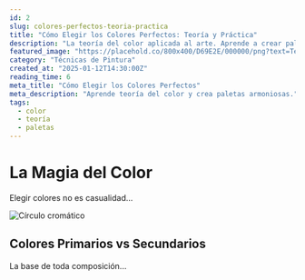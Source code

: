 ```yaml
---
id: 2
slug: colores-perfectos-teoria-practica
title: "Cómo Elegir los Colores Perfectos: Teoría y Práctica"
description: "La teoría del color aplicada al arte. Aprende a crear paletas armoniosas que transmitan exactamente lo que sientes."
featured_image: "https://placehold.co/800x400/D69E2E/000000/png?text=Teoría+del+Color"
category: "Técnicas de Pintura"
created_at: "2025-01-12T14:30:00Z"
reading_time: 6
meta_title: "Cómo Elegir los Colores Perfectos"
meta_description: "Aprende teoría del color y crea paletas armoniosas."
tags:
  - color
  - teoría
  - paletas
---
```


# La Magia del Color

Elegir colores no es casualidad...

![Círculo cromático](https://placehold.co/600x350/D69E2E/000000/png?text=Círculo+Cromático)

## Colores Primarios vs Secundarios

La base de toda composición...

